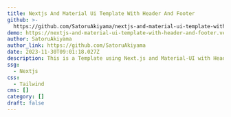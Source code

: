 ```yaml
---
title: Nextjs And Material Ui Template With Header And Footer
github: >-
  https://github.com/SatoruAkiyama/nextjs-and-material-ui-template-with-header-and-footer
demo: https://nextjs-and-material-ui-template-with-header-and-footer.vercel.app/
author: SatoruAkiyama
author_link: https://github.com/SatoruAkiyama
date: 2023-11-30T09:01:18.027Z
description: This is a Template using Next.js and Material-UI with Header and Footer.
ssg:
  - Nextjs
css:
  - Tailwind
cms: []
category: []
draft: false
---
```

